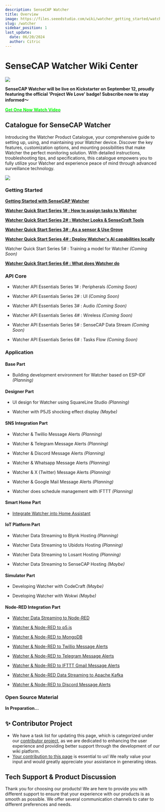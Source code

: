 ```yaml
---
description: SenseCAP Watcher
title: Overview
image: https://files.seeedstudio.com/wiki/watcher_getting_started/watcherKS.png
slug: /watcher
sidebar_position: 1
last_update:
  date: 06/20/2024
  author: Citric
---
```


# SenseCAP Watcher Wiki Center

<div style={{textAlign:'center'}}><img src="https://files.seeedstudio.com/wiki/watcher_getting_started/watcherKS.jpg" style={{width:1000, height:'auto'}}/></div>

**SenseCAP Watcher will be live on Kickstarter on September 12, proudly featuring the official 'Project We Love' badge! Subscribe now to stay informed～**


<div class="get_one_now_container" style={{textAlign: 'center'}}>
    <a class="get_one_now_item" href="https://www.kickstarter.com/projects/seeed/sensecap-watcher-open-source-ai-assistant-for-smarter-spaces?ref=aulzfo">
            <strong><span><font color={'FFFFFF'} size={"4"}> Get One Now</font></span></strong>
    </a>
    <a class="get_one_now_item" href="https://www.youtube.com/watch?v=ny22Z0cAIqE">
            <strong><span><font color={'FFFFFF'} size={"4"}> Watch Video</font></span></strong>
    </a>
</div>

## Catalogue for SenseCAP Watcher

Introducing the Watcher Product Catalogue, your comprehensive guide to setting up, using, and maintaining your Watcher device. Discover the key features, customization options, and mounting possibilities that make Watcher the perfect monitoring solution. With detailed instructions, troubleshooting tips, and specifications, this catalogue empowers you to fully utilize your Watcher and experience peace of mind through advanced surveillance technology.

<div style={{textAlign:'center'}}><img src="https://files.seeedstudio.com/wiki/watcher_getting_started/Infrastructure.png" style={{width:1000, height:'auto'}}/></div>

### Getting Started

**[Getting Started with SenseCAP Watcher](https://wiki.seeedstudio.com/getting_started_with_watcher/)**

**[Watcher Quick Start Series 1# : How to assign tasks to Watcher](https://wiki.seeedstudio.com/getting_started_with_watcher_task/)**

**[Watcher Quick Start Series 2# : Watcher Looks & SenseCraft Tools](https://wiki.seeedstudio.com/getting_started_with_watcher_look_tool)**

**[Watcher Quick Start Series 3# : As a sensor & Use Grove](https://wiki.seeedstudio.com/watcher_as_grove)**

**[Watcher Quick Start Series 4# : Deploy Watcher's AI capabilities locally](https://wiki.seeedstudio.com/watcher_local_deploy)**

Watcher Quick Start Series 5# : Training a model for Watcher *(Coming Soon)*

**[Watcher Quick Start Series 6# : What does Watcher do](https://wiki.seeedstudio.com/what_does_watcher_do)**

### API Core

- Watcher API Essentials Series 1# : Peripherals *(Coming Soon)*

- Watcher API Essentials Series 2# : UI *(Coming Soon)*

- Watcher API Essentials Series 3# : Audio *(Coming Soon)*

- Watcher API Essentials Series 4# : Wireless *(Coming Soon)*

- Watcher API Essentials Series 5# : SenseCAP Data Stream *(Coming Soon)*

- Watcher API Essentials Series 6# : Tasks Flow *(Coming Soon)*

### Application


#### Base Part

- Building development environment for Watcher based on ESP-IDF *(Planning)*

#### Designer Part

- UI design for Watcher using SquareLine Studio *(Planning)*

- Watcher with P5JS shocking effect display *(Maybe)*

#### SNS Integration Part

- Watcher & Twillio Message Alerts *(Planning)*

- Watcher & Telegram Message Alerts *(Planning)*

- Watcher & Discord Message Alerts *(Planning)*

- Watcher & Whatsapp Message Alerts *(Planning)*

- Watcher & X (Twitter) Message Alerts *(Planning)*

- Watcher & Google Mail Message Alerts *(Planning)*

- Watcher does schedule management with IFTTT *(Planning)*

#### Smart Home Part

- [Integrate Watcher into Home Assistant](https://wiki.seeedstudio.com/integrate_watcher_to_ha/)

#### IoT Platform Part

- Watcher Data Streaming to Blynk Hosting *(Planning)*

- Watcher Data Streaming to Ubidots Hosting *(Planning)*

- Watcher Data Streaming to Losant Hosting *(Planning)*

- Watcher Data Streaming to SenseCAP Hosting *(Maybe)*

#### Simulator Part

- Developing Watcher with CodeCraft *(Maybe)*

- Developing Watcher with Wokwi *(Maybe)*

#### Node-RED Integration Part

- [Watcher Data Streaming to Node-RED](https://wiki.seeedstudio.com/watcher_to_node_red/)

- [Watcher & Node-RED to p5.js](https://wiki.seeedstudio.com/watcher_node_red_to_p5js)

- [Watcher & Node-RED to MongoDB](https://wiki.seeedstudio.com/watcher_node_red_to_mongodb)

- [Watcher & Node-RED to Twillio Message Alerts](https://wiki.seeedstudio.com/watcher_node_red_to_twilio/)

- [Watcher & Node-RED to Telegram Message Alerts](https://wiki.seeedstudio.com/watcher_node_red_to_telegram/)

- [Watcher & Node-RED to IFTTT Gmail Message Alerts](https://wiki.seeedstudio.com/watcher_node_red_to_ifttt/)

- [Watcher & Node-RED Data Streaming to Apache Kafka](https://wiki.seeedstudio.com/watcher_node_red_to_kafka/)

- [Watcher & Node-RED to Discord Message Alerts](https://wiki.seeedstudio.com/watcher_node_red_to_discord)

### Open Source Material


**In Preparation...**



## ✨ Contributor Project

- We have a task list for updating this page, which is categorized under our [contributor project](https://github.com/orgs/Seeed-Studio/projects/6/views/1?pane=issue&itemId=30957479), as we are dedicated to enhancing the user experience and providing better support through the development of our wiki platform.
- [Your contribution to this page](https://github.com/orgs/Seeed-Studio/projects/6/views/1?pane=issue&itemId=33962909) is essential to us! We really value your input and would greatly appreciate your assistance in generating ideas.

## Tech Support & Product Discussion

Thank you for choosing our products! We are here to provide you with different support to ensure that your experience with our products is as smooth as possible. We offer several communication channels to cater to different preferences and needs.

<div class="table-center">
  <div class="button_tech_support_container">
  <a href="https://forum.seeedstudio.com/" class="button_forum"></a> 
  <a href="https://www.seeedstudio.com/contacts" class="button_email"></a>
  </div>

  <div class="button_tech_support_container">
  <a href="https://discord.gg/eWkprNDMU7" class="button_discord"></a> 
  <a href="https://github.com/Seeed-Studio/wiki-documents/discussions/69" class="button_discussion"></a>
  </div>
</div>
